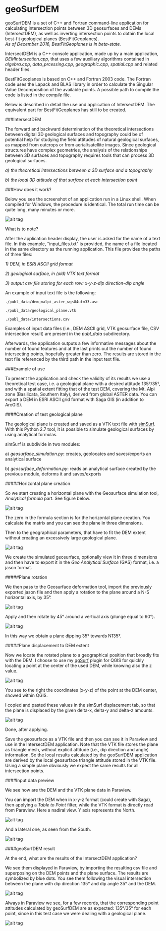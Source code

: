 # geoSurfDEM

geoSurfDEM is a set of C++ and Fortran command-line application for calculating intersection points between 3D geosurfaces and DEMs (IntersectDEM), as well as inverting intersection points to obtain the local best-fit geological planes (BestFitGeoplanes).  
*As of December 2016, BestFitGeoplanes is in beta-state.*

IntersectDEM is a C++ console application, made up by a main application, *DEMIntersection.cpp*, that uses a few auxiliary algorithms contained in *algebra.cpp*, *data_prcessing.cpp*, *geographic.cpp*, *spatial.cpp* and related header files.

BestFitGeoplanes is based on C++ and Fortran 2003 code. The Fortran code uses the Lapack and BLAS library in order to calculate the Singular Value Decomposition of the available points.
A possible path to compile the code is listed in the *compile* file.

Below is described in detail the use and application of IntersectDEM. The equivalent part for BestFitGeoplanes has still to be created.

###IntersectDEM

The forward and backward determination of the theoretical intersections between digital 3D geological surfaces and topography could be of potential help for studying the field attitudes of natural geological surfaces, as mapped from outcrops or from aerial/satellite images. Since geological structures have complex geometries, the analysis of the relationships between 3D surfaces and topography requires tools that can process 3D geological surfaces.
 
*a) the theoretical intersections between a 3D surface and a topography*

*b) the local 3D attitude of that surface at each intersection point*


###How does it work?

Below you see the screenshot of an application run in a Linux shell. When compiled for Windows, the procedure is identical. The total run time can be quite long, many minutes or more.

![alt tag](http://www.malg.eu/geosurfdem/images/appl_run.png)

What is to note?

After the application header display, the user is asked for the name of a text file. In this example, "input_files.txt" is provided, the name of a file located in the same directory as the running application.
This file provides the paths of three files:

*1) DEM, in ESRI ASCII grid format*

*2) geological surface, in (old) VTK text format*

*3) output csv file storing for each row: x-y-z-dip direction-dip angle*


An example of input text file is the following:

```
./publ_data/dem_malpi_aster_wgs84utm33.asc

./publ_data/geological_plane.vtk

./publ_data/intersections.csv
```


Examples of input data files (i.e., DEM ASCII grid, VTK geosurface file, CSV intersection result) are present in the *publ_data* subdirectory. 

Afterwards, the application outputs a few informative messages about the number of found features and at the last prints out the number of found intersecting points, hopefully greater than zero. 
The results are stored in the text file referenced by the third path in the input text file. 

###Example of use

To present the application and check the validity of its results we use a theoretical test case, i.e. a geological plane with a desired attitude 135°/35°, and with a spatial extent fitting that of the test DEM, covering the Mt. Alpi zone (Basilicata, Southern Italy), derived from global ASTER data. You can export a DEM in ESRI ASCII grid format with Saga GIS (in addition to ArcGIS). 

####Creation of test geological plane 

The geological plane is created and saved as a VTK text file with [simSurf](https://github.com/mauroalberti/simSurf). With this Python 2.7 tool, it is possible to simulate geological surfaces by using analytical formulas. 

simSurf is subdivide in two modules:

a) *geosurface_simulation.py*: creates, geolocates and saves/exports an analytical surface

b) *geosurface_deformation.py*: reads an analytical surface created by the previous module, deforms it and saves/exports

#####Horizontal plane creation

So we start creating a horizontal plane with the Geosurface simulation tool, *Analytical formula* part. See figure below.

![alt tag](http://www.malg.eu/geosurfdem/images/simSurf_analitical_surface.png)

The zero in the formula section is for the horizontal plane creation. You calculate the matrix and you can see the plane in three dimensions.

Then to the geographical parameters, that have to fit the DEM extent without creating an excessively large geological plane.

![alt tag](http://www.malg.eu/geosurfdem/images/simSurf_geog_params.png)

We create the simulated geosurface, optionally view it in three dimensions and then have to export it in the *Geo Analytical Surface* (GAS) format, i.e. a jason format.

#####Plane rotation

We then pass to the Geosurface deformation tool, import the previously exported jason file and then apply a rotation to the plane around a N-S horizontal axis, by 35°.

![alt tag](http://www.malg.eu/geosurfdem/images/simSurf_rot_horiz_axis_35d.png)

Apply and then rotate by 45° around a vertical axis (plunge equal to 90°).

![alt tag](http://www.malg.eu/geosurfdem/images/simSurf_rot_vert_axis_45d.png)

In this way we obtain a plane dipping 35° towards N135°.

#####Plane displacement to DEM extent

Now we locate the rotated plane to a geographical position that broadly fits with the DEM. I choose to use my [qgSurf](https://plugins.qgis.org/plugins/qgSurf/) plugin for QGIS for quickly locating a point at the center of the used DEM, while knowing also the z value.

![alt tag](http://www.malg.eu/geosurfdem/images/qgis_qgsurf_snap_point_dem.png)

You see to the right the coordinates (x-y-z) of the point at the DEM center, showed within QGIS.

I copied and pasted these values in the simSurf displacement tab, so that the plane is displaced by the given delta-x, delta-y and delta-z amounts.

![alt tag](http://www.malg.eu/geosurfdem/images/simSurf_displacement.png)

Done, after applying.

Save the geosurface as a VTK file and then you can see it in Paraview and use in the IntersectDEM application. Note that the VTK file stores the plane as triangle mesh, without explicit attitude (i.e., dip direction and angle) information. So the local results calculated by the geoSurfDEM application are derived by the local geosurface triangle attitude stored in the VTK file. Using a simple plane obviously we expect the same results for all intersection points.

####Input data preview

We see how are the DEM and the VTK plane data in Paraview.

You can import the DEM when in x-y-z format (could create with Saga), then applying a *Table to Point* filter, while the VTK format is directly read from Paraview.
Here a nadiral view. Y axis represents the North.

![alt tag](http://www.malg.eu/geosurfdem/images/paraview_src_up.png)

And a lateral one, as seen from the South.

![alt tag](http://www.malg.eu/geosurfdem/images/paraview_src_lateral.png)

####geoSurfDEM result

At the end, what are the results of the IntersectDEM application?

We see them displayed in Paraview, by importing the resulting csv file and superposing on the DEM points and the plane surface. The results are symbolized by blue dots. You see them following the visual intersection between the plane with dip direction 135° and dip angle 35° and the DEM.

![alt tag](http://www.malg.eu/geosurfdem/images/paraview_result_lateral.png)

Always in Paraview we see, for a few records, that the corresponding point attitudes calculated by geoSurfDEM are as expected: 135°/35° for each point, since in this test case we were dealing with a geological plane.

![alt tag](http://www.malg.eu/geosurfdem/images/paraview_result_table.png)




